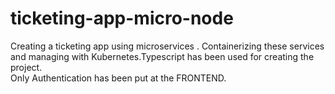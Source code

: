 # ticketing-app-micro-node
Creating a ticketing app using microservices . Containerizing these services and managing with Kubernetes.Typescript has been used for creating the project.\
Only Authentication has been put at the FRONTEND.
